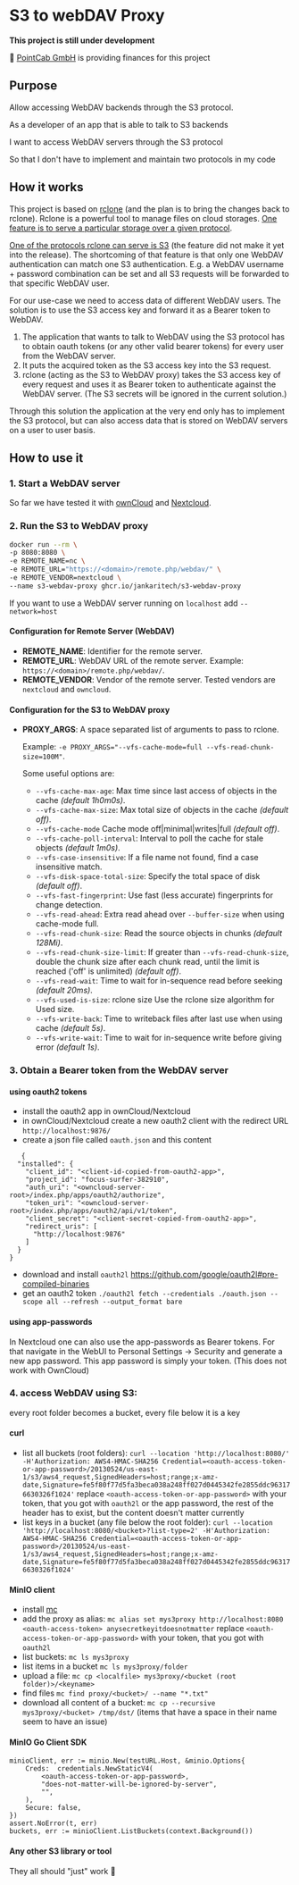 # S3 to webDAV Proxy

**This project is still under development**

💸  [PointCab GmbH](https://pointcab-software.com/) is providing finances for this project

## Purpose

Allow accessing WebDAV backends through the S3 protocol.

As a developer of an app that is able to talk to S3 backends

I want to access WebDAV servers through the S3 protocol

So that I don't have to implement and maintain two protocols in my code

## How it works

This project is based on [rclone](https://github.com/rclone/rclone) (and the plan is to bring the changes back to rclone).
Rclone is a powerful tool to manage files on cloud storages. [One feature is to serve a particular storage over a given protocol](https://rclone.org/commands/rclone_serve/).

[One of the protocols rclone can serve is S3](https://github.com/rclone/rclone/pull/7062) (the feature did not make it yet into the release).
The shortcoming of that feature is that only one WebDAV authentication can match one S3 authentication. E.g. a WebDAV username + password combination can be set and all S3 requests will be forwarded to that specific WebDAV user.

For our use-case we need to access data of different WebDAV users. The solution is to use the S3 access key and forward it as a Bearer token to WebDAV.

1. The application that wants to talk to WebDAV using the S3 protocol has to obtain oauth tokens (or any other valid bearer tokens) for every user from the WebDAV server.
2. It puts the acquired token as the S3 access key into the S3 request.
3. rclone (acting as the S3 to WebDAV proxy) takes the S3 access key of every request and uses it as Bearer token to authenticate against the WebDAV server. (The S3 secrets will be ignored in the current solution.)

Through this solution the application at the very end only has to implement the S3 protocol, but can also access data that is stored on WebDAV servers on a user to user basis.

## How to use it

### 1. Start a WebDAV server

So far we have tested it with [ownCloud](https://github.com/owncloud/core/) and [Nextcloud](https://github.com/nextcloud/server).

### 2. Run the S3 to WebDAV proxy

```bash
docker run --rm \
-p 8080:8080 \
-e REMOTE_NAME=nc \
-e REMOTE_URL="https://<domain>/remote.php/webdav/" \
-e REMOTE_VENDOR=nextcloud \
--name s3-webdav-proxy ghcr.io/jankaritech/s3-webdav-proxy
```

If you want to use a WebDAV server running on `localhost` add `--network=host`

#### Configuration for Remote Server (WebDAV)

- **REMOTE_NAME**: Identifier for the remote server.
- **REMOTE_URL**: WebDAV URL of the remote server. Example: `https://<domain>/remote.php/webdav/`.
- **REMOTE_VENDOR**: Vendor of the remote server. Tested vendors are `nextcloud` and `owncloud`.

#### Configuration for the S3 to WebDAV proxy

- **PROXY_ARGS**: A space separated list of arguments to pass to rclone.

  Example: `-e PROXY_ARGS="--vfs-cache-mode=full --vfs-read-chunk-size=100M"`.

  Some useful options are:

  - `--vfs-cache-max-age`: Max time since last access of objects in the cache _(default 1h0m0s)_.
  - `--vfs-cache-max-size`: Max total size of objects in the cache _(default off)_.
  - `--vfs-cache-mode` Cache mode off|minimal|writes|full _(default off)_.
  - `--vfs-cache-poll-interval`: Interval to poll the cache for stale objects _(default 1m0s)_.
  - `--vfs-case-insensitive`: If a file name not found, find a case insensitive match.
  - `--vfs-disk-space-total-size`: Specify the total space of disk _(default off)_.
  - `--vfs-fast-fingerprint`: Use fast (less accurate) fingerprints for change detection.
  - `--vfs-read-ahead`: Extra read ahead over `--buffer-size` when using cache-mode full.
  - `--vfs-read-chunk-size`: Read the source objects in chunks _(default 128Mi)_.
  - `--vfs-read-chunk-size-limit`: If greater than `--vfs-read-chunk-size`, double the chunk size after each chunk read, until the limit is reached ('off' is unlimited) _(default off)_.
  - `--vfs-read-wait`: Time to wait for in-sequence read before seeking _(default 20ms)_.
  - `--vfs-used-is-size`: rclone size Use the rclone size algorithm for Used size.
  - `--vfs-write-back`: Time to writeback files after last use when using cache _(default 5s)_.
  - `--vfs-write-wait`: Time to wait for in-sequence write before giving error _(default 1s)_.

### 3. Obtain a Bearer token from the WebDAV server

#### using oauth2 tokens

- install the oauth2 app in ownCloud/Nextcloud
- in ownCloud/Nextcloud create a new oauth2 client with the redirect URL `http://localhost:9876/`
- create a json file called `oauth.json` and this content

```
   {
  "installed": {
    "client_id": "<client-id-copied-from-oauth2-app>",
    "project_id": "focus-surfer-382910",
    "auth_uri": "<owncloud-server-root>/index.php/apps/oauth2/authorize",
    "token_uri": "<owncloud-server-root>/index.php/apps/oauth2/api/v1/token",
    "client_secret": "<client-secret-copied-from-oauth2-app>",
    "redirect_uris": [
      "http://localhost:9876"
    ]
  }
}
```

- download and install `oauth2l` https://github.com/google/oauth2l#pre-compiled-binaries
- get an oauth2 token `./oauth2l fetch --credentials ./oauth.json --scope all --refresh --output_format bare`

#### using app-passwords

In Nextcloud one can also use the app-passwords as Bearer tokens. For that navigate in the WebUI to Personal Settings -> Security and generate a new app password. This app password is simply your token. (This does not work with OwnCloud)

### 4. access WebDAV using S3:

every root folder becomes a bucket, every file below it is a key

#### curl

- list all buckets (root folders): `curl --location 'http://localhost:8080/' -H'Authorization: AWS4-HMAC-SHA256 Credential=<oauth-access-token-or-app-password>/20130524/us-east-1/s3/aws4_request,SignedHeaders=host;range;x-amz-date,Signature=fe5f80f77d5fa3beca038a248ff027d0445342fe2855ddc963176630326f1024'`
  replace `<oauth-access-token-or-app-password>` with your token, that you got with `oauth2l` or the app password, the rest of the header has to exist, but the content doesn't matter currently
- list keys in a bucket (any file below the root folder): `curl --location 'http://localhost:8080/<bucket>?list-type=2' -H'Authorization: AWS4-HMAC-SHA256 Credential=<oauth-access-token-or-app-password>/20130524/us-east-1/s3/aws4_request,SignedHeaders=host;range;x-amz-date,Signature=fe5f80f77d5fa3beca038a248ff027d0445342fe2855ddc963176630326f1024'`

#### MinIO client

- install [mc](https://min.io/docs/minio/linux/reference/minio-mc.html)
- add the proxy as alias: `mc alias set mys3proxy http://localhost:8080 <oauth-access-token> anysecretkeyitdoesnotmatter`
  replace `<oauth-access-token-or-app-password>` with your token, that you got with `oauth2l`
- list buckets: `mc ls mys3proxy`
- list items in a bucket `mc ls mys3proxy/folder`
- upload a file: `mc cp <localfile> mys3proxy/<bucket (root folder)>/<keyname>`
- find files `mc find proxy/<bucket>/ --name "*.txt"`
- download all content of a bucket: `mc cp --recursive mys3proxy/<bucket> /tmp/dst/` (items that have a space in their name seem to have an issue)

#### MinIO Go Client SDK

```
minioClient, err := minio.New(testURL.Host, &minio.Options{
    Creds:  credentials.NewStaticV4(
        <oauth-access-token-or-app-password>,
        "does-not-matter-will-be-ignored-by-server",
        "",
    ),
    Secure: false,
})
assert.NoError(t, err)
buckets, err := minioClient.ListBuckets(context.Background())
```

#### Any other S3 library or tool

They all should "just" work :pray:
